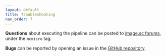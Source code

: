 ```yaml
---
layout: default
title: Troubleshooting
nav_order: 7
---
```


**Questions** about executing the pipeline can be posted to [image.sc forums](https://forum.image.sc/tag/mcmicro), under the `mcmicro` tag.

**Bugs** can be reported by opening an issue in the [GitHub repository](https://github.com/labsyspharm/mcmicro/issues).


